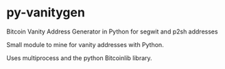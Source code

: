 # py-vanitygen

Bitcoin Vanity Address Generator in Python for segwit and p2sh addresses

Small module to mine for vanity addresses with Python. 

Uses multiprocess and the python Bitcoinlib library.
